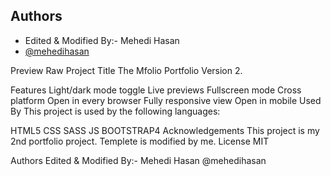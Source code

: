 

## Authors

- Edited & Modified By:- Mehedi Hasan
- [@mehedihasan](https://www.github.com/mehedi-hasan-ugv)


Preview
Raw
Project Title
The Mfolio Portfolio Version 2.

Features
Light/dark mode toggle
Live previews
Fullscreen mode
Cross platform
Open in every browser
Fully responsive view
Open in mobile
Used By
This project is used by the following languages:

HTML5
CSS
SASS
JS
BOOTSTRAP4
Acknowledgements
This project is my 2nd portfolio project.
Templete is modified by me.
License
MIT

Authors
Edited & Modified By:- Mehedi Hasan
@mehedihasan